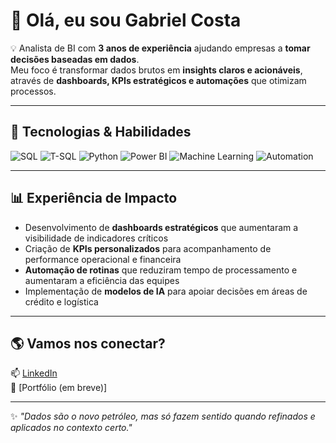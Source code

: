 # 👋 Olá, eu sou Gabriel Costa  

💡 Analista de BI com **3 anos de experiência** ajudando empresas a **tomar decisões baseadas em dados**.  
Meu foco é transformar dados brutos em **insights claros e acionáveis**, através de **dashboards, KPIs estratégicos e automações** que otimizam processos.  

---

## 🚀 Tecnologias & Habilidades  

![SQL](https://img.shields.io/badge/SQL-316192?style=for-the-badge&logo=postgresql&logoColor=white)
![T-SQL](https://img.shields.io/badge/T--SQL-CC2927?style=for-the-badge&logo=microsoftsqlserver&logoColor=white)
![Python](https://img.shields.io/badge/Python-3776AB?style=for-the-badge&logo=python&logoColor=white)
![Power BI](https://img.shields.io/badge/PowerBI-F2C811?style=for-the-badge&logo=powerbi&logoColor=black)
![Machine Learning](https://img.shields.io/badge/Machine%20Learning-102230?style=for-the-badge&logo=tensorflow&logoColor=orange)
![Automation](https://img.shields.io/badge/Automation-007ACC?style=for-the-badge&logo=python&logoColor=white)

---

## 📊 Experiência de Impacto  

- Desenvolvimento de **dashboards estratégicos** que aumentaram a visibilidade de indicadores críticos  
- Criação de **KPIs personalizados** para acompanhamento de performance operacional e financeira  
- **Automação de rotinas** que reduziram tempo de processamento e aumentaram a eficiência das equipes  
- Implementação de **modelos de IA** para apoiar decisões em áreas de crédito e logística  

---

## 🌎 Vamos nos conectar?  

📫 [LinkedIn](www.linkedin.com/in/gabriel-costa-de-souza/)  
📂 [Portfólio (em breve)]  

---

✨ *"Dados são o novo petróleo, mas só fazem sentido quando refinados e aplicados no contexto certo."*  
